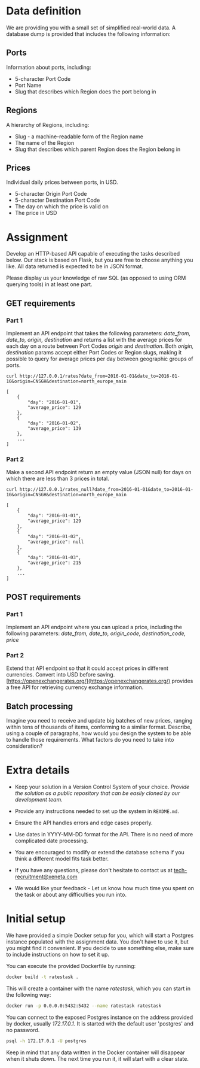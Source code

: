# Data definition

We are providing you with a small set of simplified real-world data. A
database dump is provided that includes the following information:

## Ports

Information about ports, including:

* 5-character Port Code
* Port Name
* Slug that describes which Region does the port belong in

## Regions

A hierarchy of Regions, including:

* Slug - a machine-readable form of the Region name
* The name of the Region
* Slug that describes which parent Region does the Region belong in

## Prices

Individual daily prices between ports, in USD.

* 5-character Origin Port Code
* 5-character Destination Port Code
* The day on which the price is valid on
* The price in USD

# Assignment

Develop an HTTP-based API capable of executing the tasks described
below. Our stack is based on Flask, but you are free to choose
anything you like. All data returned is expected to be in JSON format.

Please display us your knowledge of raw SQL (as opposed to using ORM querying tools) in at least one part.


## GET requirements

### Part 1

Implement an API endpoint that takes the following parameters:
*date_from, date_to, origin, destination* and returns a list with the
average prices for each day on a route between Port Codes *origin* and
*destination*. Both *origin, destination* params accept either Port
Codes or Region slugs, making it possible to query for average prices
per day between geographic groups of ports.

    curl http://127.0.0.1/rates?date_from=2016-01-01&date_to=2016-01-10&origin=CNSGH&destination=north_europe_main

    [
        {
            "day": "2016-01-01",
            "average_price": 129
        },
        {
            "day": "2016-01-02",
            "average_price": 139
        },
        ...
    ]


### Part 2

Make a second API endpoint return an empty value (JSON null) for days
on which there are less than 3 prices in total.

    curl http://127.0.0.1/rates_null?date_from=2016-01-01&date_to=2016-01-10&origin=CNSGH&destination=north_europe_main

    [
        {
            "day": "2016-01-01",
            "average_price": 129
        },
        {
            "day": "2016-01-02",
            "average_price": null
        },
        {
            "day": "2016-01-03",
            "average_price": 215
        },
        ...
    ]

## POST requirements

### Part 1

Implement an API endpoint where you can upload a price, including
the following parameters: *date_from, date_to, origin_code,
destination_code, price*


### Part 2

Extend that API endpoint so that it could accept prices in
different currencies. Convert into USD before
saving. [https://openexchangerates.org/](https://openexchangerates.org/) provides
a free API for retrieving currency exchange information.


## Batch processing

Imagine you need to receive and update big batches of new prices,
ranging within tens of thousands of items, conforming to a similar
format. Describe, using a couple of paragraphs, how would you design
the system to be able to handle those requirements. What factors do
you need to take into consideration?


# Extra details

* Keep your solution in a Version Control System of your
  choice. *Provide the solution as a public repository that can be
  easily cloned by our development team.*

* Provide any instructions needed to set up the system in `README.md`.

* Ensure the API handles errors and edge cases properly.

* Use dates in YYYY-MM-DD format for the API. There is no need of more
  complicated date processing.

* You are encouraged to modify or extend the database schema if you think a different model fits task better.

* If you have any questions, please don't hesitate to contact us at tech-recruitment@xeneta.com

* We would like your feedback - Let us know how much time you spent on
  the task or about any difficulties you run into.


# Initial setup

We have provided a simple Docker setup for you, which will start a
Postgres instance populated with the assignment data. You don't have
to use it, but you might find it convenient. If you decide to use
something else, make sure to include instructions on how to set it up.

You can execute the provided Dockerfile by running:

```bash
docker build -t ratestask .
```

This will create a container with the name *ratestask*, which you can
start in the following way:

```bash
docker run -p 0.0.0.0:5432:5432 --name ratestask ratestask
```

You can connect to the exposed Postgres instance on the address
provided by docker, usually *172.17.0.1*. It is started with the
default user 'postgres' and no password.

```bash
psql -h 172.17.0.1 -U postgres
```

Keep in mind that any data written in the Docker container will
disappear when it shuts down. The next time you run it, it will start
with a clear state.
